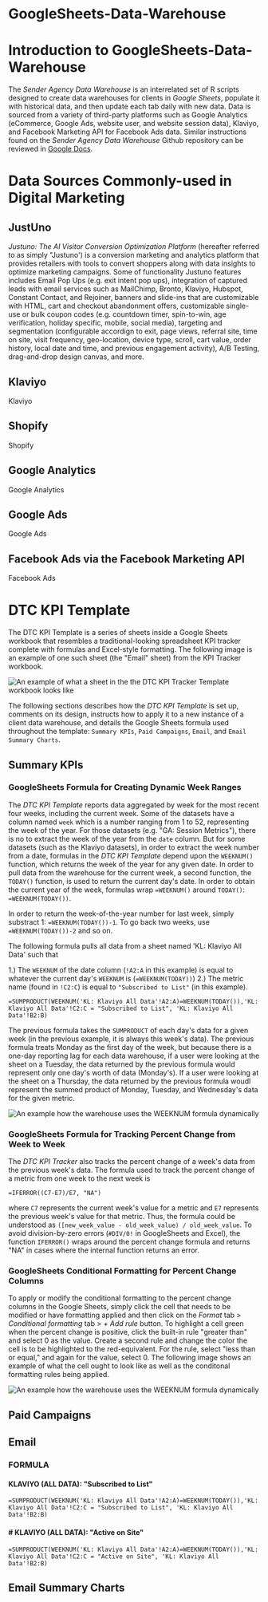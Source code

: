 # GoogleSheets-Data-Warehouse

# Introduction to GoogleSheets-Data-Warehouse
The *Sender Agency Data Warehouse* is an interrelated set of R scripts designed to create data warehouses for clients in *Google Sheets*,  populate it with historical data, and then update each tab daily with new data. Data is sourced from a variety of third-party platforms such as Google Analytics (eCommerce, Google Ads, website user, and website session data), Klaviyo, and Facebook Marketing API for Facebook Ads data. Similar instructions found on the *Sender Agency Data Warehouse* Github repository can be reviewed in [Google Docs](https://docs.google.com/document/d/13dAlgocHdLjtOkFQajzoV66IwPPEc35Kks27QWPhWe4/edit).

# Data Sources Commonly-used in Digital Marketing

## JustUno

*Justuno: The AI Visitor Conversion Optimization Platform* (hereafter referred to as simply "Justuno') is a conversion marketing and analytics platform that provides retailers with tools to convert shoppers along with data insights to optimize marketing campaigns. Some of functionality Justuno features includes Email Pop Ups (e.g. exit intent pop ups), integration of captured leads with email services such as MailChimp, Bronto, Klaviyo, Hubspot, Constant Contact, and Rejoiner, banners and slide-ins that are customizable with HTML, cart and checkout abandonment offers, customizable single-use or bulk coupon codes (e.g. countdown timer, spin-to-win, age verification, holiday specific, mobile, social media), targeting and segmentation (configurable accordign to exit, page views, referral site, time on site, visit frequency, geo-location, device type, scroll, cart value, order history, local date and time, and previous engagement activity), A/B Testing, drag-and-drop design canvas, and more.

## Klaviyo

Klaviyo


## Shopify

Shopify

## Google Analytics

Google Analytics

## Google Ads

Google Ads

## Facebook Ads via the Facebook Marketing API

Facebook Ads

# DTC KPI Template
The DTC KPI Template is a series of sheets inside a Google Sheets workbook that resembles a traditional-looking spreadsheet KPI tracker complete with formulas and Excel-style formatting. The following image is an example of one such sheet (the "Email" sheet) from the KPI Tracker workbook.

![An example of what a sheet in the the DTC KPI Tracker Template workbook looks like](https://github.com/SENDERLLC/Sender-Agency-Data-Warehouse/blob/main/documentation/sender-agency-dtc-kpi-template-1.png)

The following sections describes how the *DTC KPI Template* is set up, comments on its design, instructs how to apply it to a new instance of a client data warehouse, and details the Google Sheets formula used throughout the template: `Summary KPIs`, `Paid Campaigns`, `Email`, and `Email Summary Charts`. 

## Summary KPIs

### GoogleSheets Formula for Creating Dynamic Week Ranges

The *DTC KPI Template* reports data aggregated by week for the most recent four weeks, including the current week. Some of the datasets have a column named `week` which is a number ranging from 1 to 52, representing the week of the year. For those datasets (e.g. "GA: Session Metrics"), there is no to extract the week of the year from the `date` column. But for some datasets (such as the Klaviyo datasets), in order to extract the week number from a date, formulas in the *DTC KPI Template* depend upon the `WEEKNUM()` function, which returns the week of the year for any given date. In order to pull data from the warehouse for the current week, a second function, the `TODAY()` function, is used to return the current day's date. In order to obtain the current year of the week, formulas wrap `=WEEKNUM()` around `TODAY()`: `=WEEKNUM(TODAY())`. 

In order to return the week-of-the-year number for last week, simply substract 1: `=WEEKNUM(TODAY())-1`. To go back two weeks, use `=WEEKNUM(TODAY())-2` and so on.

The following formula pulls all data from a sheet named 'KL: Klaviyo All Data' such that

1.) The `WEEKNUM` of the date column (`!A2:A` in this example) is equal to whatever the current day's `WEEKNUM` is (`=WEEKNUM(TODAY))`)
2.) The metric name (found in `!C2:C`) is equal to `"Subscribed to List"` (in this example). 

```
=SUMPRODUCT(WEEKNUM('KL: Klaviyo All Data'!A2:A)=WEEKNUM(TODAY()),'KL: Klaviyo All Data'!C2:C = "Subscribed to List", 'KL: Klaviyo All Data'!B2:B)
```

The previous formula takes the `SUMPRODUCT` of each day's data for a given week (in the previous example, it is always this week's data). The previous formula treats Monday as the first day of the week, but because there is a one-day reporting lag for each data warehouse, if a user were looking at the sheet on a Tuesday, the data returned by the previous formula would represent only one day's worth of data (Monday's). If a user were looking at the sheet on a Thursday, the data returned by the previous formula woudl represent the summed product of Monday, Tuesday, and Wednesday's data for the given metric. 

![An example how the warehouse uses the WEEKNUM formula dynamically](https://github.com/SENDERLLC/Sender-Agency-Data-Warehouse/blob/main/documentation/sender-agency-formula-explanation-1.png)

### GoogleSheets Formula for Tracking Percent Change from Week to Week

The *DTC KPI Tracker* also tracks the percent change of a week's data from the previous week's data. The formula used to track the percent change of a metric from one week to the next week is

```
=IFERROR((C7-E7)/E7, "NA")
```

where `C7` represents the current week's value for a metric and `E7` represents the previous week's value for that metric. Thus, the formula could be understood as `([new_week_value - old_week_value) / old_week_value`. To avoid division-by-zero errors (`#DIV/0!` in GoogleSheets and Excel), the function `IFERROR()` wraps around the percent change formula and returns "NA" in cases where the internal function returns an error. 

### GoogleSheets Conditional Formatting for Percent Change Columns

To apply or modify the conditional formatting to the percent change columns in the Google Sheets, simply click the cell that needs to be modified or have formatting applied and then click on the *Format* tab > *Conditional formatting* tab > *+ Add rule* button. To highlight a cell green when the percent change is positive, click the built-in rule "greater than" and select 0 as the value. Create a second rule and change the color the cell is to be highlighted to the red-equivalent. For the rule, select "less than or equal," and again for the value, select 0. The following image shows an example of what the cell ought to look like as well as the conditonal formatting rules being applied. 

![An example how the warehouse uses the WEEKNUM formula dynamically](https://github.com/SENDERLLC/Sender-Agency-Data-Warehouse/blob/main/documentation/conditional-formatting.png)

## Paid Campaigns


## Email


### FORMULA


#### KLAVIYO (ALL DATA): "Subscribed to List"
```
=SUMPRODUCT(WEEKNUM('KL: Klaviyo All Data'!A2:A)=WEEKNUM(TODAY()),'KL: Klaviyo All Data'!C2:C = "Subscribed to List", 'KL: Klaviyo All Data'!B2:B)
```

#### # KLAVIYO (ALL DATA): "Active on Site"
```
=SUMPRODUCT(WEEKNUM('KL: Klaviyo All Data'!A2:A)=WEEKNUM(TODAY()),'KL: Klaviyo All Data'!C2:C = "Active on Site", 'KL: Klaviyo All Data'!B2:B)
```

## Email Summary Charts

